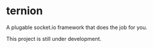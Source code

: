 # ternion
A plugable socket.io framework that does the job for you.

This project is still under development.
